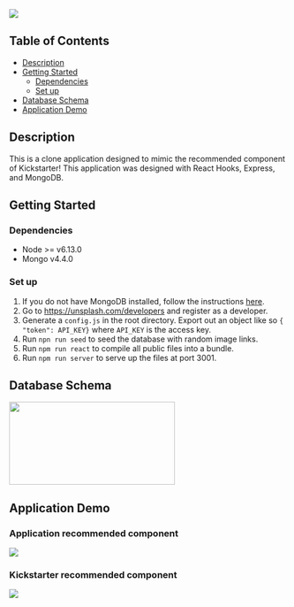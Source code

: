<img src='https://cdn.techinasia.com/wp-content/uploads/2015/06/kickstarter-logo.jpg'>

Table of Contents
-----------------
- [Description](#Description)
- [Getting Started](#Getting-Started)
  * [Dependencies](#Dependencies)
  * [Set up](#Set-up)
- [Database Schema](#Database-Schema)
- [Application Demo](#Application-Demo)

Description
-----------
This is a clone application designed to mimic the recommended component of Kickstarter! This application was designed with React Hooks, Express, and MongoDB.

Getting Started
---------------

### Dependencies
- Node >= v6.13.0
- Mongo v4.4.0

### Set up
1. If you do not have MongoDB installed, follow the instructions [here](https://docs.mongodb.com/manual/installation/).
2. Go to https://unsplash.com/developers and register as a developer.
3. Generate a `config.js` in the root directory. Export out an object like so `{ "token": API_KEY}` where `API_KEY` is the access key.
4. Run `npn run seed` to seed the database with random image links.
5. Run `npm run react` to compile all public files into a bundle.
6. Run `npm run server` to serve up the files at port 3001.

Database Schema
---------------
<img src='https://i.imgur.com/XWZcEMS.png' width=300 height=150>

Application Demo
----------------
### Application recommended component
<img src='https://i.imgur.com/mgmfnfS.png'>

### Kickstarter recommended component
<img src='https://i.imgur.com/hbbn4Sp.png'>
